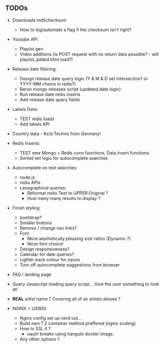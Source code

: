 ## TODOs

- Downloads md5checksum
  - How to log/automate a flag if the checksum isn't right?

- Youtube API
  - Playlist gen
  - Video additions (is POST request with no return data possible? - will playlist\_added.html load?)

- Release date filtering:
  - Design release date query logic (Y & M & D set intersection? or YYYY-MM choice in redis?)
  - Rerun mongo releases script (updated date logic)
  - Run release date redis inserts
  - Add release date query fields

- Labels Data:
  - TEST redis loads
  - Add labels API

- Country data - Acid Techno from Germany!

- Redis Inserts:
  - TEST new Mongo + Redis conn functions, Data insert functions
  - Sorted set logic for autocomplete searches

- Autocomplete on text searches:
  - node.js
  - redis APIs
  - Lexographical queries:
    - Reformat redis Text to UPPER:Original ? 
    - How many many results to display ?

- Finish styling:
  - bootstrap?
  - Smaller buttons
  - Remove / change nav links?
  - Font
    - More aesthetically pleasing size ratios (Dynamic ?)
    - Nicer font choice!
  - Design responsiveness?
  - Calendar for date queries?
  - Lighter back colour for inputs
  - Turn off autocomplete suggestions from browser

- FAQ / landing page

- Query Javascript loading query script... Give the user something to look at!

- **REAL** artist name ? Covering all of an artists aliases ?

- NGINX + USWGI
  - Nginx config set up nerd out...
  - Build own ? 2 container method preffered (nginx scaling)
  - How to SSL it ?
    - oauth breaks using tiangulo docker image.
  - Any other options ?